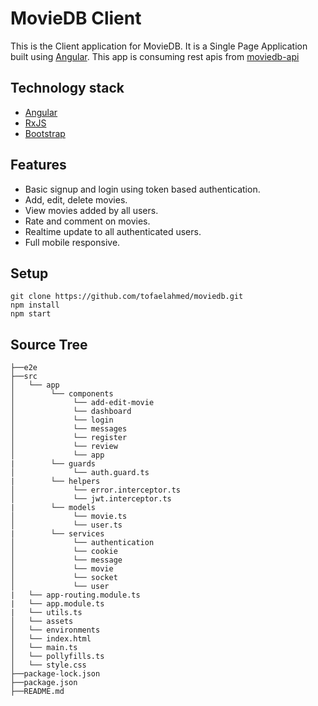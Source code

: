 # MovieDB Client

This is the Client application for MovieDB. It is a Single Page Application built using [Angular](https://angular.io). This app is consuming rest apis from [moviedb-api](https://github.com/tofaelahmed/moviedb-api)

## Technology stack

- [Angular](https://angular.io)
- [RxJS](https://angular.io/guide/rx-library)
- [Bootstrap](https://getbootstrap.com/)

## Features

- Basic signup and login using token based authentication.
- Add, edit, delete movies.
- View movies added by all users.
- Rate and comment on movies.
- Realtime update to all authenticated users.
- Full mobile responsive.
 
## Setup

```
git clone https://github.com/tofaelahmed/moviedb.git
npm install
npm start
```

## Source Tree

```
├──e2e
├──src
│   └── app
│        └── components
│             └── add-edit-movie
│             └── dashboard
│             └── login
│             └── messages
│             └── register
│             └── review
│             └── app
|        └── guards
│             └── auth.guard.ts
|        └── helpers
│             └── error.interceptor.ts
│             └── jwt.interceptor.ts
|        └── models
│             └── movie.ts
│             └── user.ts
|        └── services
│             └── authentication
│             └── cookie
│             └── message
│             └── movie
│             └── socket
│             └── user
|   └── app-routing.module.ts
|   └── app.module.ts
|   └── utils.ts
│   └── assets
│   └── environments
│   └── index.html
│   └── main.ts
│   └── pollyfills.ts
│   └── style.css
├──package-lock.json
├──package.json
├──README.md
```
